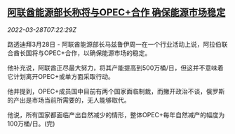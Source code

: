 <!--1648452662000-->
[阿联酋能源部长称将与OPEC+合作 确保能源市场稳定](https://cn.reuters.com/article/uae-opec-plus-oil-market-0328-idCNKCS2LP0M3)
------

<div><i>2022-03-28T07:22:29Z</i></div><p>路透迪拜3月28日 - 阿联酋能源部长马兹鲁伊周一在一个行业活动上说，阿拉伯联合酋长国将与OPEC+合作，以确保能源市场的稳定。</p><p>他补充说，阿联酋正尽最大努力，将其产能提高到500万桶/日，但这并不意味着它计划离开OPEC+或单方面采取行动。</p><p>他并提到，OPEC+成员国中目前有两个国家面临制裁，而撇开政治不谈，俄罗斯的产出是市场当前所需要的，无人能够取代。</p><p>他说，所有国家都面临产出自然减少的情形，整体OPEC+每年自然减产的幅度为100万桶/日。(完)</p>
